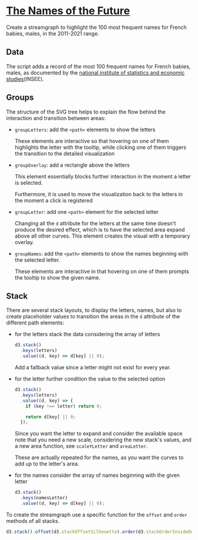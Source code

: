 # [The Names of the Future](https://codepen.io/borntofrappe/full/MWXpeve)

Create a streamgraph to highlight the 100 most frequent names for French babies, males, in the 2011-2021 range.

## Data

The script adds a record of the most 100 frequent names for French babies, males, as documented by the [national institute of statistics and economic studies](https://www.insee.fr/fr/statistiques/3532172)(INSEE).

## Groups

The structure of the SVG tree helps to explain the flow behind the interaction and transition between areas:

- `groupLetters`: add the `<path>` elements to show the letters

  These elements are interactive so that hovering on one of them highlights the letter with the tooltip, while clicking one of them triggers the transition to the detailed visualization

- `groupOverlay`: add a rectangle above the letters

  This element essentially blocks further interaction in the moment a letter is selected.

  Furthermore, it is used to move the visualization back to the letters in the moment a click is registered

- `groupLetter`: add one `<path>` element for the selected letter

  Changing all the `d` attribute for the letters at the same time doesn't produce the desired effect, which is to have the selected area expand above all other curves. This element creates the visual with a temporary overlay.

- `groupNames`: add the `<path>` elements to show the names beginning with the selected letter.

  These elements are interactive in that hovering on one of them prompts the tooltip to show the given name.

## Stack

There are several stack layouts, to display the letters, names, but also to create placeholder values to transition the areas in the `d` attribute of the different path elements:

- for the letters stack the data considering the array of letters

  ```js
  d3.stack()
    .keys(letters)
    .value((d, key) => d[key] || 0);
  ```

  Add a fallback value since a letter might not exist for every year.

- for the letter further condition the value to the selected option

  ```js
  d3.stack()
    .keys(letters)
    .value((d, key) => {
      if (key !== letter) return 0;

      return d[key] || 0;
    });
  ```

  Since you want the letter to expand and consider the available space note that you need a new scale, considering the new stack's values, and a new area function, see `scaleYLetter` and `areaLetter`.

  These are actually repeated for the names, as you want the curves to add up to the letter's area.

- for the names consider the array of names beginning with the given letter

  ```js
  d3.stack()
    .keys(namesLetter)
    .value((d, key) => d[key] || 0);
  ```

To create the streamgraph use a specific function for the `offset` and `order` methods of all stacks.

```js
d3.stack().offset(d3.stackOffsetSilhouette).order(d3.stackOrderInsideOut);
```
